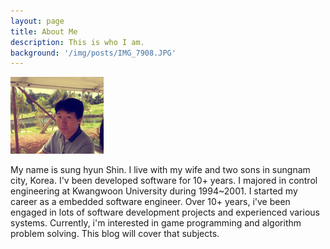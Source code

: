 ```yaml
---
layout: page
title: About Me
description: This is who I am.
background: '/img/posts/IMG_7908.JPG'
---
```


<img class="img" src="/img/avatar.png" alt="Demo Image">

My name is sung hyun Shin. I live with my wife and two sons in sungnam city, Korea. I'v been developed software for 10+ years. I  majored in control engineering at Kwangwoon University during 1994~2001. I started my career as a embedded software engineer. Over 10+ years, i've been engaged in lots of software development projects and experienced various systems.  Currently, i'm interested in game programming and algorithm problem solving. This blog will cover that subjects.    
